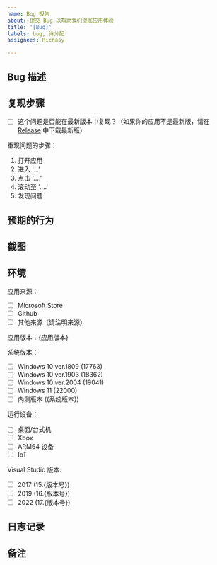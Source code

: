 ```yaml
---
name: Bug 报告
about: 提交 Bug 以帮助我们提高应用体验
title: '[Bug]'
labels: bug, 待分配
assignees: Richasy

---
```


<!-- 🚨 请务必完整填写下面的内容，如果缺少必要的信息，开发者可能会在未调查的情况下直接关闭问题  🚨 -->

## Bug 描述

<!-- 请简短的描述你遇到的问题 -->

## 复现步骤

- [ ] 这个问题是否能在最新版本中复现？（如果你的应用不是最新版，请在 [Release](https://github.com/Richasy/Bili.Uwp/releases) 中下载最新版）

重现问题的步骤：

1. 打开应用
2. 进入 '...'
3. 点击 '....'
4. 滚动至 '....'
5. 发现问题

## 预期的行为

<!-- 简要描述你希望看到什么样的结果 -->

## 截图

<!-- 如果可以，提交截图更有助于我们分析问题 -->

## 环境

<!-- 使用 'x' 来选择以下选项，并使用实际值代替下方出现的 {应用版本} {系统版本} {版本号} -->

应用来源：

- [ ] Microsoft Store
- [ ] Github
- [ ] 其他来源（请注明来源）

应用版本：{应用版本}<!-- 请在设置内查看 -->

系统版本：

<!-- 可通过系统设置的 `系统->关于` 查看 OS Build -->

- [ ] Windows 10 ver.1809 (17763)
- [ ] Windows 10 ver.1903 (18362)
- [ ] Windows 10 ver.2004 (19041)
- [ ] Windows 11 (22000)
- [ ] 内测版本 ({系统版本})

运行设备：

- [ ] 桌面/台式机
- [ ] Xbox
- [ ] ARM64 设备 <!-- 比如 Surface Pro X -->
- [ ] IoT

<!-- 如果你正在使用 Visual Studio 构建应用，请选择 VS 版本；如果不是，请忽略 -->
Visual Studio 版本:

- [ ] 2017 (15.{版本号})
- [ ] 2019 (16.{版本号})
- [ ] 2022 (17.{版本号})

## 日志记录

<!-- 应用会记录一些网络请求错误和运行时错误的日志，
请在应用设置中打开 日志记录 面板，打开日志文件夹，选取问题发生当日的日志记录作为 Issue 的附件上传。
上传就是将日志文件拖拽到当前的输入框内即可 -->

## 备注

<!-- 添加你认为有必要的信息 -->
